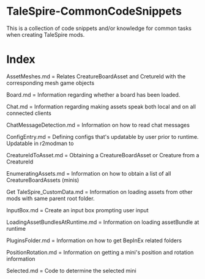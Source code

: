 # TaleSpire-CommonCodeSnippets
This is a collection of code snippets and/or knowledge for common tasks when creating TaleSpire mods.

# Index

AssetMeshes.md = Relates CreatureBoardAsset and CretureId with the corresponding mesh game objects

Board.md = Information regarding whether a board has been loaded.

Chat.md = Information regarding making assets speak both local and on all connected clients

ChatMessageDetection.md = Information on how to read chat messages

ConfigEntry.md = Defining configs that's updatable by user prior to runtime. Updatable in r2modman to

CreatureIdToAsset.md = Obtaining a CreatureBoardAsset or Creature from a CreatureId

EnumeratingAssets.md = Information on how to obtain a list of all CreatureBoardAssets (minis)

Get TaleSpire_CustomData.md = Information on loading assets from other mods with same parent root folder.

InputBox.md = Create an input box prompting user input

LoadingAssetBundlesAtRuntime.md = Information on loading assetBundle at runtime

PluginsFolder.md = Information on how to get BepInEx related folders

PositionRotation.md = Information on getting a mini's position and rotation information

Selected.md = Code to determine the selected mini
